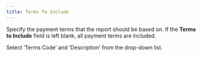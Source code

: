 ```yaml
---
title: Terms To Include
---
```



Specify the payment terms that the report should be based on. If the  **Terms to Include** field is left  blank, all payment terms are included.


Select ‘Terms Code’  and ‘Description’ from the drop-down list.
